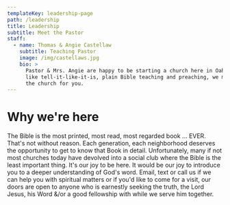 ```yaml
---
templateKey: leadership-page
path: /leadership
title: Leadership
subtitle: Meet the Pastor
staff:
  - name: Thomas & Angie Castellaw
    subtitle: Teaching Pastor
    image: /img/castellaws.jpg
    bio: >
      Pastor & Mrs. Angie are happy to be starting a church here in Oahu. If you
      like tell-it-like-it-is, plain Bible teaching and preaching, we might have
      the church for you.​
---
```

# Why we're here

The Bible is the most printed, most read, most regarded book ... EVER. That's not without reason. Each generation, each neighborhood deserves the opportunity to get to know that Book in detail. Unfortunately, many if not most churches today have devolved into a social club where the Bible is the least important thing. It's our joy to be here. It would be our joy to introduce you to a deeper understanding of God's word. Email, text or call us if we can help you with spiritual matters or if you'd like to come for a visit, our doors are open to anyone who is earnestly seeking the truth, the Lord Jesus, his Word &/or a good fellowship with while we serve him together.